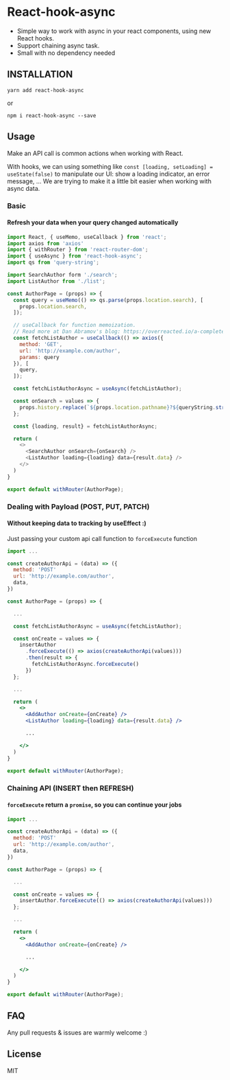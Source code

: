 # React-hook-async

- Simple way to work with async in your react components, using new React hooks.
- Support chaining async task.
- Small with no dependency needed

## INSTALLATION

`yarn add react-hook-async`

or

 `npm i react-hook-async --save`

## Usage

Make an API call is common actions when working with React.

With hooks, we can using something like `const [loading, setLoading] = useState(false)` to manipulate our UI: show a loading indicator, an error message, ... We are trying to make it a little bit easier when working with async data.

### Basic

#### Refresh your data when your query changed automatically

```js
import React, { useMemo, useCallback } from 'react';
import axios from 'axios'
import { withRouter } from 'react-router-dom';
import { useAsync } from 'react-hook-async';
import qs from 'query-string';

import SearchAuthor form './search';
import ListAuthor from './list';

const AuthorPage = (props) => {
  const query = useMemo(() => qs.parse(props.location.search), [
    props.location.search,
  ]);

  // useCallback for function memoization.
  // Read more at Dan Abramov's blog: https://overreacted.io/a-complete-guide-to-useeffect/#but-i-cant-put-this-function-inside-an-effect
  const fetchListAuthor = useCallback(() => axios({
    method: 'GET',
    url: 'http://example.com/author',
    params: query
  }), [
    query,
  ]);

  const fetchListAuthorAsync = useAsync(fetchListAuthor);

  const onSearch = values => {
    props.history.replace(`${props.location.pathname}?${queryString.stringify(value)}`);
  };

  const {loading, result} = fetchListAuthorAsync;

  return (
    <>
      <SearchAuthor onSearch={onSearch} />
      <ListAuthor loading={loading} data={result.data} />
    </>
  )
}

export default withRouter(AuthorPage);
```

### Dealing with Payload (POST, PUT, PATCH)

#### Without keeping data to tracking by useEffect :)

Just passing your custom api call function to `forceExecute` function

```jsx
import ...

const createAuthorApi = (data) => ({
  method: 'POST'
  url: 'http://example.com/author',
  data,
})

const AuthorPage = (props) => {

  ...

  const fetchListAuthorAsync = useAsync(fetchListAuthor);

  const onCreate = values => {
    insertAuthor
      .forceExecute(() => axios(createAuthorApi(values)))
      .then(result => {
        fetchListAuthorAsync.forceExecute()
      })
  };

  ...

  return (
    <>
      <AddAuthor onCreate={onCreate} />
      <ListAuthor loading={loading} data={result.data} />

      ...

    </>
  )
}

export default withRouter(AuthorPage);
```

### Chaining API (INSERT then REFRESH)

#### `forceExecute` return a `promise`, so you can continue your jobs

```jsx
import ...

const createAuthorApi = (data) => ({
  method: 'POST'
  url: 'http://example.com/author',
  data,
})

const AuthorPage = (props) => {

  ...

  const onCreate = values => {
    insertAuthor.forceExecute(() => axios(createAuthorApi(values)))
  };

  ...

  return (
    <>
      <AddAuthor onCreate={onCreate} />

      ...

    </>
  )
}

export default withRouter(AuthorPage);
```

## FAQ

Any pull requests & issues are warmly welcome :)

## License

MIT
